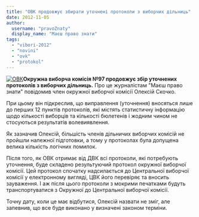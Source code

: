 ```yaml
---
title: "ОВК продовжує збирати уточнені протоколи з виборчих дільниць"
date: 2012-11-05
author: 
  username: "pravoZnaty"
  display_name: "Маєш право знати"
tags: 
  - "vibori-2012"
  - "novini"
  - "ovk"
  - "protokol"
---
```


[![](https://mpz.brovary.org/wp-content/uploads/2012/11/ovk.jpg "ОВК")](https://mpz.brovary.org/wp-content/uploads/2012/11/ovk.jpg)**Окружна виборча комісія №97 продовжує збір уточнених протоколів з виборчих дільниць.** Про це журналістам "Маєш право знати" повідомив член окружної виборчої комісії Олексій Скочко.

При цьому він підкреслив, що виправлення (уточнення) вносяться лише до перших 12 пунктів протоколів, які містять статистичну інформацію щодо кількості виборців та кількості бюлетенів і жодним чином не стосуються результатів волевиявлення.

Як зазначив Олексій, більшість членів дільничих виборчих комісій не пройшли належної підготовки, а тому у протоколах була допущена велика кількість логічних помилок.

Після того, як ОВК отримає від ДВК всі протоколи, які потребують уточнення, буде складено результуючий протокол окружної виборчої комісії. Цей протокол спочатку надсилається до Центральної виборчої комісії у електронному вигляді, ЦВК його перевіряє та вносить зауваження. І аж після цього протоколи з мокрими печатками будуть транспортуватися з Окружної до Центральної виборчої комісії.

Точну дату, коли це має відбутися, Олексій назвати не зміг, але запевнив, що все буде виконано у визначені законом терміни.
